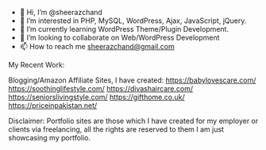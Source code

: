 - 👋 Hi, I’m @sheerazchand
- 👀 I’m interested in PHP, MySQL, WordPress, Ajax, JavaScript, jQuery.
- 🌱 I’m currently learning WordPress Theme/Plugin Development.
- 💞️ I’m looking to collaborate on Web/WordPress Development
- 📫 How to reach me sheerazchand@gmail.com

My Recent Work:

Blogging/Amazon Affiliate Sites, I have created:
https://babylovescare.com/
https://soothinglifestyle.com/
https://divashaircare.com/
https://seniorslivingstyle.com/
https://gifthome.co.uk/
https://priceinpakistan.net/

Disclaimer: Portfolio sites are those which I have created for my employer or clients via freelancing, all the rights are reserved to them I am just showcasing my portfolio.

<!---
sheerazchand/sheerazchand is a ✨ special ✨ repository because its `README.md` (this file) appears on your GitHub profile.
You can click the Preview link to take a look at your changes.
--->
